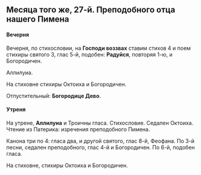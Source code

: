 
## Месяца того же, 27-й. Преподобного отца нашего Пимена

#### Вечерня

Вечерня, по стихословии, на **Господи воззвах** ставим стихов 4 и поем
стихиры святого 3, глас 5-й, подобен: **Радуйся**, повторяя 1-ю, и Богородичен.
 
Аллилуиа.

На стиховне стихиры Октоиха и Богородичен.

Отпустительный: **Богородице Дево**.

#### Утреня

На утрене, **Аллилуиа** и Троичны гласа. Стихословие. 
Седален Октоиха. Чтение из Патерика: изречения преподобного Пимена. 

Канона три по 4: гласа два, и другой святого, глас 8-й, Феофана. 
По 3-й песни, седален преподобного, глас 4-й и Богородичен. 
По 6-й, подобен гласа.

На стиховне, стихиры Октоиха и Богородичен.
